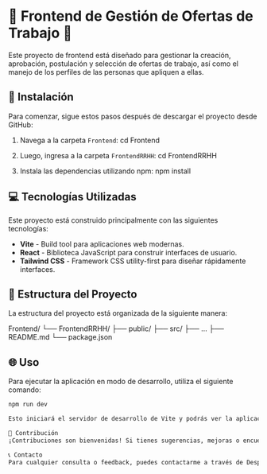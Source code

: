 # 🌟 Frontend de Gestión de Ofertas de Trabajo 🌟

Este proyecto de frontend está diseñado para gestionar la creación, aprobación, postulación y selección de ofertas de trabajo, así como el manejo de los perfiles de las personas que apliquen a ellas.

## 🚀 Instalación

Para comenzar, sigue estos pasos después de descargar el proyecto desde GitHub:

1. Navega a la carpeta `Frontend`: cd Frontend

2. Luego, ingresa a la carpeta `FrontendRRHH`: cd FrontendRRHH

3. Instala las dependencias utilizando npm: npm install


## 💻 Tecnologías Utilizadas

Este proyecto está construido principalmente con las siguientes tecnologías:

- **Vite** - Build tool para aplicaciones web modernas.
- **React** - Biblioteca JavaScript para construir interfaces de usuario.
- **Tailwind CSS** - Framework CSS utility-first para diseñar rápidamente interfaces.

## 📄 Estructura del Proyecto

La estructura del proyecto está organizada de la siguiente manera:

Frontend/
└── FrontendRRHH/
├── public/
├── src/
├── ...
├── README.md
└── package.json


## 🌐 Uso

Para ejecutar la aplicación en modo de desarrollo, utiliza el siguiente comando:

```bash
npm run dev

Esto iniciará el servidor de desarrollo de Vite y podrás ver la aplicación en tu navegador en http://localhost:5173.

📝 Contribución
¡Contribuciones son bienvenidas! Si tienes sugerencias, mejoras o encuentras errores, por favor abre un issue o envía un pull request.

📞 Contacto
Para cualquier consulta o feedback, puedes contactarme a través de Despues pondremos un numero de Contacto.